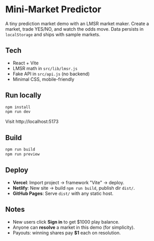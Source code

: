 # Mini‑Market Predictor

A tiny prediction market demo with an LMSR market maker. Create a market, trade YES/NO, and watch the odds move. Data persists in `localStorage` and ships with sample markets.

## Tech
- React + Vite
- LMSR math in `src/lib/lmsr.js`
- Fake API in `src/api.js` (no backend)
- Minimal CSS, mobile-friendly

## Run locally
```bash
npm install
npm run dev
```
Visit http://localhost:5173

## Build
```bash
npm run build
npm run preview
```

## Deploy
- **Vercel**: Import project → framework "Vite" → deploy.
- **Netlify**: New site → build `npm run build`, publish dir `dist/`.
- **GitHub Pages**: Serve `dist/` with any static host.

## Notes
- New users click **Sign in** to get $1000 play balance.
- Anyone can **resolve** a market in this demo (for simplicity).
- Payouts: winning shares pay **$1** each on resolution.
